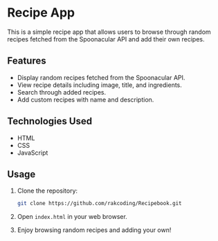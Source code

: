 

# Recipe App

This is a simple recipe app that allows users to browse through random recipes fetched from the Spoonacular API and add their own recipes.

## Features

- Display random recipes fetched from the Spoonacular API.
- View recipe details including image, title, and ingredients.
- Search through added recipes.
- Add custom recipes with name and description.

## Technologies Used

- HTML
- CSS
- JavaScript

## Usage

1. Clone the repository:

   ```bash
   git clone https://github.com/rakcoding/Recipebook.git
   ```

2. Open `index.html` in your web browser.

3. Enjoy browsing random recipes and adding your own!
